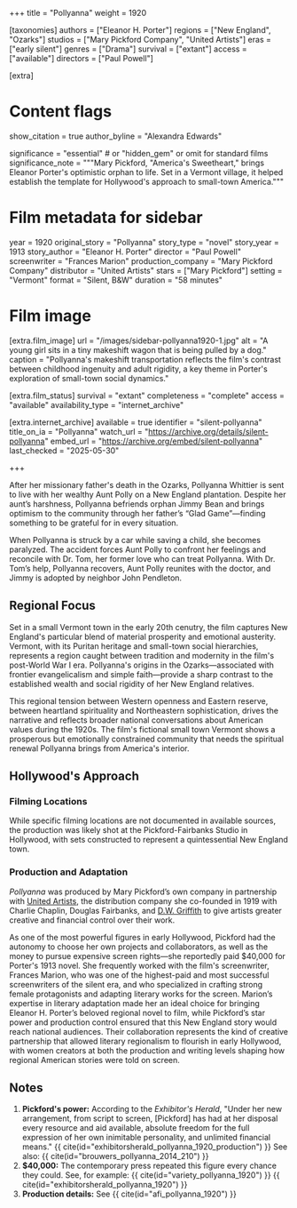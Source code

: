 +++
title = "Pollyanna"
weight = 1920

[taxonomies]
authors = ["Eleanor H. Porter"]
regions = ["New England", "Ozarks"]
studios = ["Mary Pickford Company", "United Artists"]
eras = ["early silent"]
genres = ["Drama"]
survival = ["extant"]
access = ["available"]
directors = ["Paul Powell"]

[extra]
# Content flags
show_citation = true
author_byline = "Alexandra Edwards"

significance = "essential"  # or "hidden_gem" or omit for standard films
significance_note = """Mary Pickford, "America's Sweetheart," brings Eleanor Porter's optimistic orphan to life. Set in a Vermont village, it helped establish the template for Hollywood's approach to small-town America."""

# Film metadata for sidebar

year = 1920
original_story = "Pollyanna"
story_type = "novel"
story_year = 1913
story_author = "Eleanor H. Porter"
director = "Paul Powell"
screenwriter = "Frances Marion"
production_company = "Mary Pickford Company"
distributor = "United Artists"
stars = ["Mary Pickford"]
setting = "Vermont"
format = "Silent, B&W"
duration = "58 minutes"

# Film image
[extra.film_image]
url = "/images/sidebar-pollyanna1920-1.jpg"
alt = "A young girl sits in a tiny makeshift wagon that is being pulled by a dog."
caption = "Pollyanna's makeshift transportation reflects the film's contrast between childhood ingenuity and adult rigidity, a key theme in Porter's exploration of small-town social dynamics."

[extra.film_status]
survival = "extant"
completeness = "complete"
access = "available"
availability_type = "internet_archive"

[extra.internet_archive]
available = true
identifier = "silent-pollyanna"
title_on_ia = "Pollyanna"
watch_url = "https://archive.org/details/silent-pollyanna"
embed_url = "https://archive.org/embed/silent-pollyanna"
last_checked = "2025-05-30"

+++

After her missionary father's death in the Ozarks, Pollyanna Whittier is sent to live with her wealthy Aunt Polly on a New England plantation. Despite her aunt’s harshness, Pollyanna befriends orphan Jimmy Bean and brings optimism to the community through her father’s “Glad Game”—finding something to be grateful for in every situation. 

When Pollyanna is struck by a car while saving a child, she becomes paralyzed. The accident forces Aunt Polly to confront her feelings and reconcile with Dr. Tom, her former love who can treat Pollyanna. With Dr. Tom’s help, Pollyanna recovers, Aunt Polly reunites with the doctor, and Jimmy is adopted by neighbor John Pendleton.

## Regional Focus

Set in a small Vermont town in the early 20th cenutry, the film captures New England's particular blend of material prosperity and emotional austerity. Vermont, with its Puritan heritage and small-town social hierarchies, represents a region caught between tradition and modernity in the film's post-World War I era. Pollyanna's origins in the Ozarks—associated with frontier evangelicalism and simple faith—provide a sharp contrast to the established wealth and social rigidity of her New England relatives. 

This regional tension between Western openness and Eastern reserve, between heartland spirituality and Northeastern sophistication, drives the narrative and reflects broader national conversations about American values during the 1920s. The film's fictional small town Vermont shows a prosperous but emotionally constrained community that needs the spiritual renewal Pollyanna brings from America's interior.

## Hollywood's Approach

### Filming Locations

While specific filming locations are not documented in available sources, the production was likely shot at the Pickford-Fairbanks Studio in Hollywood, with sets constructed to represent a quintessential New England town.

### Production and Adaptation

*Pollyanna* was produced by Mary Pickford’s own company in partnership with [United Artists](/studios/united-artists), the distribution company she co-founded in 1919 with Charlie Chaplin, Douglas Fairbanks, and [D.W. Griffith](/directors/d-w-griffith) to give artists greater creative and financial control over their work. 

As one of the most powerful figures in early Hollywood, Pickford had the autonomy to choose her own projects and collaborators, as well as the money to pursue expensive screen rights—she reportedly paid $40,000 for Porter's 1913 novel. She frequently worked with the film's screenwriter, Frances Marion, who was one of the highest-paid and most successful screenwriters of the silent era, and who specialized in crafting strong female protagonists and adapting literary works for the screen. Marion’s expertise in literary adaptation made her an ideal choice for bringing Eleanor H. Porter’s beloved regional novel to film, while Pickford’s star power and production control ensured that this New England story would reach national audiences. Their collaboration represents the kind of creative partnership that allowed literary regionalism to flourish in early Hollywood, with women creators at both the production and writing levels shaping how regional American stories were told on screen.

## Notes

1. **Pickford's power:** According to the *Exhibitor's Herald*, "Under her new arrangement, from script to screen, [Pickford] has had at her disposal every resource and aid available, absolute freedom for the full expression of her own inimitable personality, and unlimited financial means." {{ cite(id="exhibitorsherald_pollyanna_1920_production") }} See also: {{ cite(id="brouwers_pollyanna_2014_210") }} 
2. **$40,000:** The contemporary press repeated this figure every chance they could. See, for example: {{ cite(id="variety_pollyanna_1920") }} {{ cite(id="exhibitorsherald_pollyanna_1920") }}
3. **Production details:** See {{ cite(id="afi_pollyanna_1920") }}